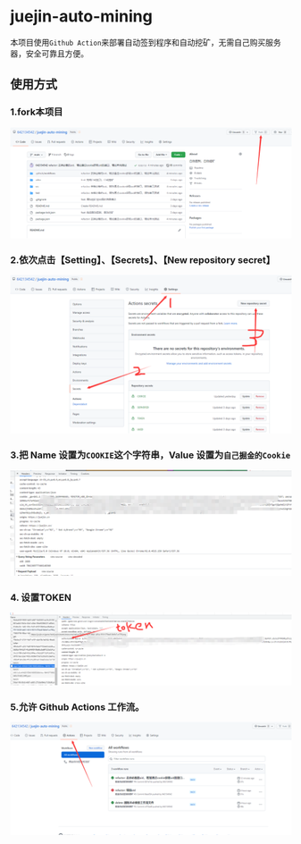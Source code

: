 # juejin-auto-mining
本项目使用`Github Action`来部署自动签到程序和自动挖矿，无需自己购买服务器，安全可靠且方便。

## 使用方式

###  1.fork本项目

![image-20220111130947435](./static/img/1.png)

### 2.依次点击【Setting】、【Secrets】、【New repository secret】

![image-20220111131101303](./static/img/2.png)

### 3.把 Name 设置为`COOKIE`这个字符串，Value 设置为`自己掘金的Cookie`

![](./static/img/3.png)

### 4. 设置TOKEN

![image-20220111131432067](./static/img/4.png)

### 5.允许 Github Actions  工作流。
 
![image-20220111131659411](./static/img/5.png)
